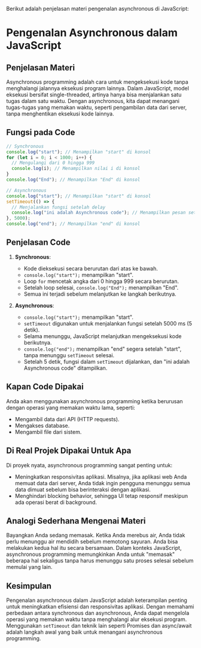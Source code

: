 Berikut adalah penjelasan materi pengenalan asynchronous di JavaScript:

# Pengenalan Asynchronous dalam JavaScript

## Penjelasan Materi

Asynchronous programming adalah cara untuk mengeksekusi kode tanpa menghalangi jalannya eksekusi program lainnya. Dalam JavaScript, model eksekusi bersifat single-threaded, artinya hanya bisa menjalankan satu tugas dalam satu waktu. Dengan asynchronous, kita dapat menangani tugas-tugas yang memakan waktu, seperti pengambilan data dari server, tanpa menghentikan eksekusi kode lainnya.

## Fungsi pada Code

```javascript
// Synchronous
console.log("start"); // Menampilkan "start" di konsol
for (let i = 0; i < 1000; i++) {
  // Mengulangi dari 0 hingga 999
  console.log(i); // Menampilkan nilai i di konsol
}
console.log("End"); // Menampilkan "End" di konsol

// Asynchronous
console.log("start"); // Menampilkan "start" di konsol
setTimeout(() => {
  // Menjalankan fungsi setelah delay
  console.log("ini adalah Asynchronous code"); // Menampilkan pesan setelah 5 detik
}, 5000);
console.log("end"); // Menampilkan "end" di konsol
```

## Penjelasan Code

1. **Synchronous**:

   - Kode dieksekusi secara berurutan dari atas ke bawah.
   - `console.log("start");` menampilkan "start".
   - Loop `for` mencetak angka dari 0 hingga 999 secara berurutan.
   - Setelah loop selesai, `console.log("End");` menampilkan "End".
   - Semua ini terjadi sebelum melanjutkan ke langkah berikutnya.

2. **Asynchronous**:
   - `console.log("start");` menampilkan "start".
   - `setTimeout` digunakan untuk menjalankan fungsi setelah 5000 ms (5 detik).
   - Selama menunggu, JavaScript melanjutkan mengeksekusi kode berikutnya.
   - `console.log("end");` menampilkan "end" segera setelah "start", tanpa menunggu `setTimeout` selesai.
   - Setelah 5 detik, fungsi dalam `setTimeout` dijalankan, dan "ini adalah Asynchronous code" ditampilkan.

## Kapan Code Dipakai

Anda akan menggunakan asynchronous programming ketika berurusan dengan operasi yang memakan waktu lama, seperti:

- Mengambil data dari API (HTTP requests).
- Mengakses database.
- Mengambil file dari sistem.

## Di Real Projek Dipakai Untuk Apa

Di proyek nyata, asynchronous programming sangat penting untuk:

- Meningkatkan responsivitas aplikasi. Misalnya, jika aplikasi web Anda memuat data dari server, Anda tidak ingin pengguna menunggu semua data dimuat sebelum bisa berinteraksi dengan aplikasi.
- Menghindari blocking behavior, sehingga UI tetap responsif meskipun ada operasi berat di background.

## Analogi Sederhana Mengenai Materi

Bayangkan Anda sedang memasak. Ketika Anda merebus air, Anda tidak perlu menunggu air mendidih sebelum memotong sayuran. Anda bisa melakukan kedua hal itu secara bersamaan. Dalam konteks JavaScript, asynchronous programming memungkinkan Anda untuk "memasak" beberapa hal sekaligus tanpa harus menunggu satu proses selesai sebelum memulai yang lain.

## Kesimpulan

Pengenalan asynchronous dalam JavaScript adalah keterampilan penting untuk meningkatkan efisiensi dan responsivitas aplikasi. Dengan memahami perbedaan antara synchronous dan asynchronous, Anda dapat mengelola operasi yang memakan waktu tanpa menghalangi alur eksekusi program. Menggunakan `setTimeout` dan teknik lain seperti Promises dan async/await adalah langkah awal yang baik untuk menangani asynchronous programming.
